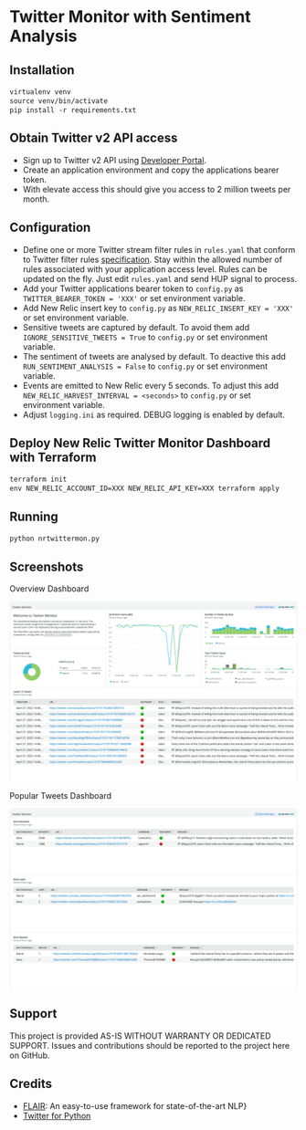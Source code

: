 # Twitter Monitor with Sentiment Analysis

## Installation
```
virtualenv venv
source venv/bin/activate
pip install -r requirements.txt
```

## Obtain Twitter v2 API access

- Sign up to Twitter v2 API using [Developer Portal](https://developer.twitter.com/en).
- Create an application environment and copy the applications bearer token.
- With elevate access this should give you access to 2 million tweets per month.

## Configuration

- Define one or more Twitter stream filter rules in `rules.yaml` that conform to Twitter filter rules [specification](https://developer.twitter.com/en/docs/twitter-api/tweets/filtered-stream/integrate/build-a-rule). Stay within the allowed number of rules associated with your application access level. Rules can be updated on the fly. Just edit `rules.yaml` and send HUP signal to process.
- Add your Twitter applications bearer token to `config.py` as `TWITTER_BEARER_TOKEN = 'XXX'` or set environment variable.
- Add New Relic insert key to `config.py` as `NEW_RELIC_INSERT_KEY = 'XXX'` or set environment variable.
- Sensitive tweets are captured by default. To avoid them add `IGNORE_SENSITIVE_TWEETS = True` to `config.py` or set environment variable.
- The sentiment of tweets are analysed by default. To deactive this add `RUN_SENTIMENT_ANALYSIS = False` to `config.py` or set environment variable.
- Events are emitted to New Relic every 5 seconds. To adjust this add `NEW_RELIC_HARVEST_INTERVAL = <seconds>` to `config.py` or set environment variable.
- Adjust `logging.ini` as required. DEBUG logging is enabled by default.

## Deploy New Relic Twitter Monitor Dashboard with Terraform

```
terraform init
env NEW_RELIC_ACCOUNT_ID=XXX NEW_RELIC_API_KEY=XXX terraform apply
```

## Running
```
python nrtwittermon.py
```

## Screenshots

Overview Dashboard

![Overview Dashboard](screenshots/twittermon.png)

Popular Tweets Dashboard

![Popular Tweets Dashboard](screenshots/populartweets.png)

## Support

This project is provided AS-IS WITHOUT WARRANTY OR DEDICATED SUPPORT. Issues and contributions should be reported to the project here on GitHub.

## Credits

- [FLAIR](https://github.com/flairNLP/flair): An easy-to-use framework for state-of-the-art NLP}
- [Twitter for Python](https://github.com/tweepy/tweepy)
